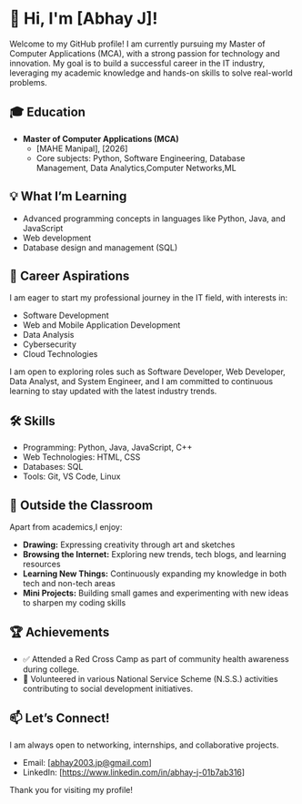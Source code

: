 # 👋 Hi, I'm [Abhay J]!

Welcome to my GitHub profile! I am currently pursuing my Master of Computer Applications (MCA), with a strong passion for technology and innovation. My goal is to build a successful career in the IT industry, leveraging my academic knowledge and hands-on skills to solve real-world problems.

## 🎓 Education

- **Master of Computer Applications (MCA)**
  - [MAHE Manipal], [2026]
  - Core subjects: Python, Software Engineering, Database Management, Data Analytics,Computer Networks,ML

## 💡 What I’m Learning

- Advanced programming concepts in languages like Python, Java, and JavaScript
- Web development 
- Database design and management (SQL)


## 🚀 Career Aspirations

I am eager to start my professional journey in the IT field, with interests in:
- Software Development
- Web and Mobile Application Development
- Data Analysis
- Cybersecurity
- Cloud Technologies

I am open to exploring roles such as Software Developer, Web Developer, Data Analyst, and System Engineer, and I am committed to continuous learning to stay updated with the latest industry trends.

## 🛠️ Skills

- Programming: Python, Java, JavaScript, C++
- Web Technologies: HTML, CSS
- Databases: SQL
- Tools: Git, VS Code, Linux

## 🌱 Outside the Classroom

Apart from academics,I enjoy:
- **Drawing:** Expressing creativity through art and sketches
- **Browsing the Internet:** Exploring new trends, tech blogs, and learning resources
- **Learning New Things:** Continuously expanding my knowledge in both tech and non-tech areas
- **Mini Projects:** Building small games and experimenting with new ideas to sharpen my coding skills

## 🏆 Achievements
- ✅ Attended a Red Cross Camp as part of community health awareness during college.
- 🤝 Volunteered in various National Service Scheme (N.S.S.) activities contributing to social development initiatives.

## 📫 Let’s Connect!

I am always open to networking, internships, and collaborative projects.  
- Email: [abhay2003.jp@gmail.com]  
- LinkedIn: [https://www.linkedin.com/in/abhay-j-01b7ab316]

Thank you for visiting my profile!



